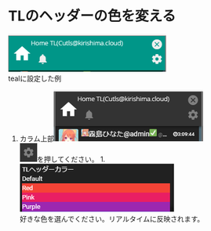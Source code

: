 # TLのヘッダーの色を変える

![timeline10](/media/timeline10.png)  
tealに設定した例  
1. カラム上部![timeline4](/media/timeline4.png)  
![timeline8](/media/timeline8.png)を押してください。 1. ![timeline9](/media/timeline9.png)  
好きな色を選んでください。リアルタイムに反映されます。

